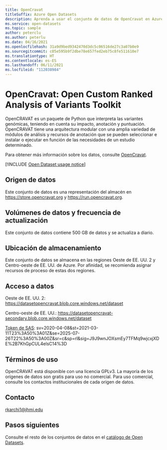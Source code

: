 ```yaml
---
title: OpenCravat
titleSuffix: Azure Open Datasets
description: Aprenda a usar el conjunto de datos de OpenCravat en Azure Open Datasets.
ms.service: open-datasets
ms.topic: sample
author: peterclu
ms.author: peterlu
ms.date: 04/16/2021
ms.openlocfilehash: 31a9d9bed9342470d3dc5c06516de27c3a07b0e9
ms.sourcegitcommit: c05e595b9f2dbe78e657fed2eb75c8fe511610e7
ms.translationtype: HT
ms.contentlocale: es-ES
ms.lasthandoff: 06/11/2021
ms.locfileid: "112038984"
---
```

# <a name="opencravat-open-custom-ranked-analysis-of-variants-toolkit"></a>OpenCravat: Open Custom Ranked Analysis of Variants Toolkit

OpenCRAVAT es un paquete de Python que interpreta las variantes genómicas, teniendo en cuenta su impacto, anotación y puntuación. OpenCRAVAT tiene una arquitectura modular con una amplia variedad de módulos de análisis y recursos de anotación que se pueden seleccionar e instalar o ejecutar en función de las necesidades de un estudio determinado.

Para obtener más información sobre los datos, consulte [OpenCravat](https://opencravat.org/).

[!INCLUDE [Open Dataset usage notice](../../includes/open-datasets-usage-note.md)]

## <a name="data-source"></a>Origen de datos

Este conjunto de datos es una representación del almacén en https://store.opencravat.org y https://run.opencravat.org.

## <a name="data-volumes-and-update-frequency"></a>Volúmenes de datos y frecuencia de actualización

Este conjunto de datos contiene 500 GB de datos y se actualiza a diario.

## <a name="storage-location"></a>Ubicación de almacenamiento

Este conjunto de datos se almacena en las regiones Oeste de EE. UU. 2 y Centro-oeste de EE. UU. de Azure. Por afinidad, se recomienda asignar recursos de proceso de estas dos regiones.

## <a name="data-access"></a>Acceso a datos

Oeste de EE. UU. 2: https://datasetopencravat.blob.core.windows.net/dataset

Centro-oeste de EE. UU.: https://datasetopencravat-secondary.blob.core.windows.net/dataset

[Token de SAS](../storage/common/storage-sas-overview.md): sv=2020-04-08&st=2021-03-11T23%3A50%3A01Z&se=2025-07-26T22%3A50%3A00Z&sr=c&sp=rl&sig=J9J9wnJOXsmEy7TFMq9wjcxjXDE%2B7KhGpCUL4elsC14%3D

## <a name="use-terms"></a>Términos de uso

OpenCRAVAT está disponible con una licencia GPLv3. La mayoría de los orígenes de datos son gratis para uso no comercial. Para uso comercial, consulte los contactos institucionales de cada origen de datos.

## <a name="contact"></a>Contacto

rkarchi1@jhmi.edu

## <a name="next-steps"></a>Pasos siguientes

Consulte el resto de los conjuntos de datos en el [catálogo de Open Datasets](dataset-catalog.md).